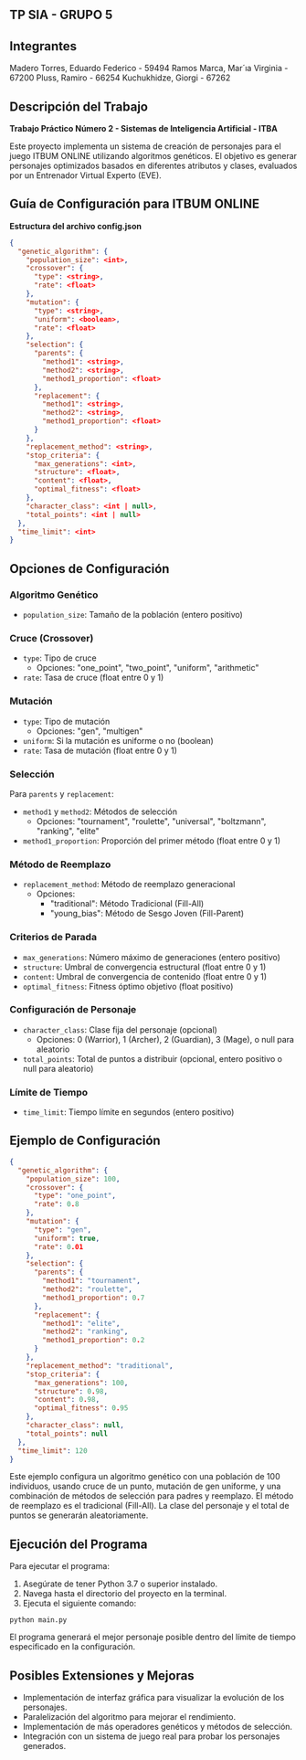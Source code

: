 ## TP SIA - GRUPO 5 


## Integrantes
 Madero Torres, Eduardo Federico - 59494
 Ramos Marca, Mar´ıa Virginia - 67200
 Pluss, Ramiro - 66254
 Kuchukhidze, Giorgi - 67262

## Descripción del Trabajo

**Trabajo Práctico Número 2 - Sistemas de Inteligencia Artificial - ITBA**

Este proyecto implementa un sistema de creación de personajes para el juego ITBUM ONLINE utilizando algoritmos genéticos. El objetivo es generar personajes optimizados basados en diferentes atributos y clases, evaluados por un Entrenador Virtual Experto (EVE).

## Guía de Configuración para ITBUM ONLINE 

**Estructura del archivo config.json**

```json
{
  "genetic_algorithm": {
    "population_size": <int>,
    "crossover": {
      "type": <string>,
      "rate": <float>
    },
    "mutation": {
      "type": <string>,
      "uniform": <boolean>,
      "rate": <float>
    },
    "selection": {
      "parents": {
        "method1": <string>,
        "method2": <string>,
        "method1_proportion": <float>
      },
      "replacement": {
        "method1": <string>,
        "method2": <string>,
        "method1_proportion": <float>
      }
    },
    "replacement_method": <string>,
    "stop_criteria": {
      "max_generations": <int>,
      "structure": <float>,
      "content": <float>,
      "optimal_fitness": <float>
    },
    "character_class": <int | null>,
    "total_points": <int | null>
  },
  "time_limit": <int>
}
```

## Opciones de Configuración

### Algoritmo Genético

- `population_size`: Tamaño de la población (entero positivo)

### Cruce (Crossover)

- `type`: Tipo de cruce
  - Opciones: "one_point", "two_point", "uniform", "arithmetic"
- `rate`: Tasa de cruce (float entre 0 y 1)

### Mutación

- `type`: Tipo de mutación
  - Opciones: "gen", "multigen"
- `uniform`: Si la mutación es uniforme o no (boolean)
- `rate`: Tasa de mutación (float entre 0 y 1)

### Selección

Para `parents` y `replacement`:
- `method1` y `method2`: Métodos de selección
  - Opciones: "tournament", "roulette", "universal", "boltzmann", "ranking", "elite"
- `method1_proportion`: Proporción del primer método (float entre 0 y 1)

### Método de Reemplazo

- `replacement_method`: Método de reemplazo generacional
  - Opciones: 
    - "traditional": Método Tradicional (Fill-All)
    - "young_bias": Método de Sesgo Joven (Fill-Parent)

### Criterios de Parada

- `max_generations`: Número máximo de generaciones (entero positivo)
- `structure`: Umbral de convergencia estructural (float entre 0 y 1)
- `content`: Umbral de convergencia de contenido (float entre 0 y 1)
- `optimal_fitness`: Fitness óptimo objetivo (float positivo)

### Configuración de Personaje

- `character_class`: Clase fija del personaje (opcional)
  - Opciones: 0 (Warrior), 1 (Archer), 2 (Guardian), 3 (Mage), o null para aleatorio
- `total_points`: Total de puntos a distribuir (opcional, entero positivo o null para aleatorio)

### Límite de Tiempo

- `time_limit`: Tiempo límite en segundos (entero positivo)

## Ejemplo de Configuración

```json
{
  "genetic_algorithm": {
    "population_size": 100,
    "crossover": {
      "type": "one_point",
      "rate": 0.8
    },
    "mutation": {
      "type": "gen",
      "uniform": true,
      "rate": 0.01
    },
    "selection": {
      "parents": {
        "method1": "tournament",
        "method2": "roulette",
        "method1_proportion": 0.7
      },
      "replacement": {
        "method1": "elite",
        "method2": "ranking",
        "method1_proportion": 0.2
      }
    },
    "replacement_method": "traditional",
    "stop_criteria": {
      "max_generations": 100,
      "structure": 0.98,
      "content": 0.98,
      "optimal_fitness": 0.95
    },
    "character_class": null,
    "total_points": null
  },
  "time_limit": 120
}
```

Este ejemplo configura un algoritmo genético con una población de 100 individuos, usando cruce de un punto, mutación de gen uniforme, y una combinación de métodos de selección para padres y reemplazo. El método de reemplazo es el tradicional (Fill-All). La clase del personaje y el total de puntos se generarán aleatoriamente.

##  Ejecución del Programa

Para ejecutar el programa:

1. Asegúrate de tener Python 3.7 o superior instalado.
2. Navega hasta el directorio del proyecto en la terminal.
3. Ejecuta el siguiente comando:

```
python main.py
```

El programa generará el mejor personaje posible dentro del límite de tiempo especificado en la configuración.

## Posibles Extensiones y Mejoras

- Implementación de interfaz gráfica para visualizar la evolución de los personajes.
- Paralelización del algoritmo para mejorar el rendimiento.
- Implementación de más operadores genéticos y métodos de selección.
- Integración con un sistema de juego real para probar los personajes generados.
